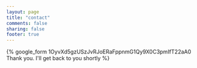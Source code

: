 ```yaml
---
layout: page
title: "contact"
comments: false
sharing: false
footer: true
---
```



{% google_form 1OyvXd5gzUSzJvRJoERaFppnmG1Qy9X0C3pmIfT22aA0 Thank you. I'll get back to you shortly %}
